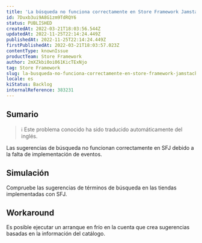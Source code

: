 ```yaml
---
title: 'La búsqueda no funciona correctamente en Store Framework Jamstack'
id: 7Duxb3ui9A8G1zm9TdRQY6
status: PUBLISHED
createdAt: 2022-03-21T18:03:56.544Z
updatedAt: 2022-11-25T22:14:24.449Z
publishedAt: 2022-11-25T22:14:24.449Z
firstPublishedAt: 2022-03-21T18:03:57.023Z
contentType: knownIssue
productTeam: Store Framework
author: 2mXZkbi0oi061KicTExNjo
tag: Store Framework
slug: la-busqueda-no-funciona-correctamente-en-store-framework-jamstack
locale: es
kiStatus: Backlog
internalReference: 383231
---
```


## Sumario

>ℹ️ Este problema conocido ha sido traducido automáticamente del inglés.


Las sugerencias de búsqueda no funcionan correctamente en SFJ debido a la falta de implementación de eventos.




## Simulación


Compruebe las sugerencias de términos de búsqueda en las tiendas implementadas con SFJ.




## Workaround


Es posible ejecutar un arranque en frío en la cuenta que crea sugerencias basadas en la información del catálogo.

